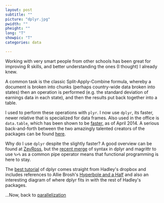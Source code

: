 ```yaml
---
layout: post
subtitle: ""
picture: "dplyr.jpg"
pwidth: ""
pheight: ""
long: "T"
showpic: "T"
categories: data

---
```


Working with very smart people from other schools has been great for improving R skills, and better understanding the ones (I thought) I already knew. 

A common task is the classic Split-Apply-Combine formula, whereby a document is broken into chunks (perhaps country-wide data broken into states) then an operation is performed (e.g. the standard deviation of earnings data in each state), and then the results put back together into a table. 

I used to perform these operations with `plyr`. I now use `dplyr`, its faster, newer relative that is specialized for data frames. Also used in the office is `data.table`, which has been shown to be [faster](http://www.brodieg.com/?p=7), as of April 2014. A serious back-and-forth between the two amazingly talented creators of the packages can be found [here](http://www.r-statistics.com/2013/09/a-speed-test-comparison-of-plyr-data-table-and-dplyr/). 

Why do I use `dplyr` despite the slightly faster? A good overview can be found at [ZevRoss](http://zevross.com/blog/2014/03/26/four-reasons-why-you-should-check-out-the-r-package-dplyr-3/), but the [recent merge](http://www.r-statistics.com/2014/08/simpler-r-coding-with-pipes-the-present-and-future-of-the-magrittr-package/) of syntax in dplyr and magrittr to use `%>%` as a common pipe operator means that functional programming is here to stay. 

The [best tutorial](https://www.dropbox.com/sh/i8qnluwmuieicxc/AACsepZJvULCKkbIxK9KP-6Ea/dplyr-tutorial.pdf?dl=0) of dplyr comes straight from Hadley's dropbox and includes references to Allie Brosh's [Hyperbole and a Half](hyperboleandahalf.blogspot.com) and also an interesting diagram of where dplyr fits in with the rest of Hadley's packages. 


...Now, back to [parallelization](http://librestats.com/2012/03/15/a-no-bs-guide-to-the-basics-of-parallelization-in-r/)




